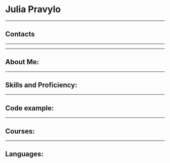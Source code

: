 # Julia Pravylo

***

## Contacts



***

***

## About Me:



***

## Skills and Proficiency:



***

## Code example:



***

## Courses:


***

## Languages: